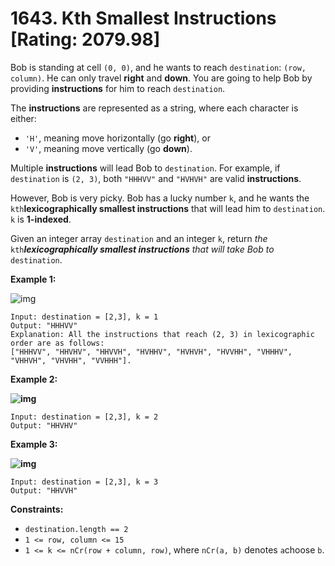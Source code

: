 # 1643. Kth Smallest Instructions [Rating: 2079.98]

Bob is standing at cell `(0, 0)`, and he wants to reach `destination`: `(row, column)`. He can only travel **right** and **down**. You are going to help Bob by providing **instructions** for him to reach `destination`.

The **instructions** are represented as a string, where each character is either:

- `'H'`, meaning move horizontally (go **right**), or
- `'V'`, meaning move vertically (go **down**).

Multiple **instructions** will lead Bob to `destination`. For example, if `destination` is `(2, 3)`, both `"HHHVV"` and `"HVHVH"` are valid **instructions**.

However, Bob is very picky. Bob has a lucky number `k`, and he wants the `kth`**lexicographically smallest instructions** that will lead him to `destination`. `k` is **1-indexed**.

Given an integer array `destination` and an integer `k`, return *the* `kth`***lexicographically smallest instructions** that will take Bob to* `destination`.

 

**Example 1:**

![img](https://assets.leetcode.com/uploads/2020/10/12/ex1.png)

```
Input: destination = [2,3], k = 1
Output: "HHHVV"
Explanation: All the instructions that reach (2, 3) in lexicographic order are as follows:
["HHHVV", "HHVHV", "HHVVH", "HVHHV", "HVHVH", "HVVHH", "VHHHV", "VHHVH", "VHVHH", "VVHHH"].
```

**Example 2:**

**![img](https://assets.leetcode.com/uploads/2020/10/12/ex2.png)**

```
Input: destination = [2,3], k = 2
Output: "HHVHV"
```

**Example 3:**

**![img](https://assets.leetcode.com/uploads/2020/10/12/ex3.png)**

```
Input: destination = [2,3], k = 3
Output: "HHVVH"
```

 

**Constraints:**

- `destination.length == 2`
- `1 <= row, column <= 15`
- `1 <= k <= nCr(row + column, row)`, where `nCr(a, b)` denotes `a`choose `b`.
